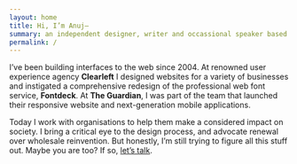 ```yaml
---
layout: home
title: Hi, I’m Anuj—
summary: an independent designer, writer and occassional speaker based in Kathmandu, Nepal. I help responsible organisations make purposeful digital products.
permalink: /
---
```

I’ve been building interfaces to the web since 2004. At renowned user experience agency **Clearleft** I designed websites for a variety of businesses and instigated a comprehensive redesign of the professional web font service, **Fontdeck**. At **The Guardian**, I was part of the team that launched their responsive website and next-generation mobile applications.

Today I work with organisations to help them make a considered impact on society. I bring a critical eye to the design process, and advocate renewal over wholesale reinvention. But honestly, I’m still trying to figure all this stuff out. Maybe you are too? If so, [let’s talk](/contact/).
